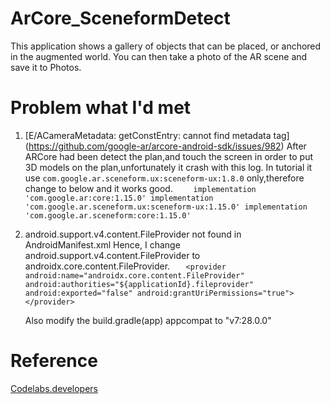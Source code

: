 # ArCore_SceneformDetect
 This application shows a gallery of objects that can be placed, or anchored in the augmented world. You can then take a photo of the AR scene and save it to Photos.
 
# Problem what I'd met
1. [E/ACameraMetadata: getConstEntry: cannot find metadata tag] (https://github.com/google-ar/arcore-android-sdk/issues/982)
	After ARCore had been detect the plan,and touch the screen in order to put 3D models on the plan,unfortunately it crash with this log.
	In tutorial it use  `com.google.ar.sceneform.ux:sceneform-ux:1.8.0` only,therefore change to below and it works good. 
`    implementation 'com.google.ar:core:1.15.0'
    implementation 'com.google.ar.sceneform.ux:sceneform-ux:1.15.0'
    implementation 'com.google.ar.sceneform:core:1.15.0'`

2. android.support.v4.content.FileProvider not found in AndroidManifest.xml
	Hence, I change android.support.v4.content.FileProvider to androidx.core.content.FileProvider.
`	<provider 
	android:name="androidx.core.content.FileProvider"
	android:authorities="${applicationId}.fileprovider"
	android:exported="false"
	android:grantUriPermissions="true"> 
</provider>`

	Also modify the build.gradle(app) appcompat to "v7:28.0.0"

# Reference
[Codelabs.developers](https://codelabs.developers.google.com/codelabs/sceneform-intro/index.html?index=..%2F..io2018#0)
